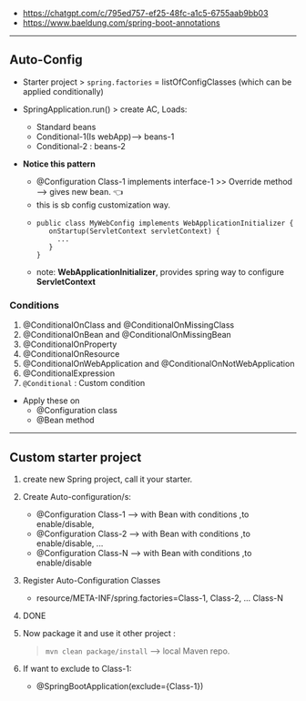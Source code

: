 - https://chatgpt.com/c/795ed757-ef25-48fc-a1c5-6755aab9bb03
- https://www.baeldung.com/spring-boot-annotations
--- 
## Auto-Config
- Starter project > `spring.factories` = listOfConfigClasses (which can be applied conditionally)
- SpringApplication.run() > create AC, Loads:
  - Standard beans
  - Conditional-1(Is webApp)--> beans-1
  - Conditional-2 : beans-2
  
- **Notice this pattern** 
  - @Configuration Class-1 implements interface-1 >> Override method --> gives new bean. :point_left:
  - this is sb config customization way.
  - ```
    public class MyWebConfig implements WebApplicationInitializer {
       onStartup(ServletContext servletContext) {
         ...
       }
    }
    ```
  - note: **WebApplicationInitializer**, provides spring way to configure **ServletContext**

### Conditions
1. @ConditionalOnClass and @ConditionalOnMissingClass
2. @ConditionalOnBean and @ConditionalOnMissingBean
3. @ConditionalOnProperty
4. @ConditionalOnResource
5. @ConditionalOnWebApplication and @ConditionalOnNotWebApplication
6. @ConditionalExpression
7. `@Conditional` : Custom condition

- Apply these on
  - @Configuration class
  - @Bean method

---

## Custom starter project
1. create new Spring project, call it your starter.
2. Create Auto-configuration/s:
   - @Configuration Class-1 --> with Bean with conditions ,to enable/disable,
   - @Configuration Class-2 --> with Bean with conditions ,to enable/disable, ...
   - @Configuration Class-N --> with Bean with conditions ,to enable/disable
       
3. Register Auto-Configuration Classes
   - resource/META-INF/spring.factories=Class-1, Class-2, ... Class-N
   
4. DONE

5. Now package it and use it other project : 
   > `mvn clean package/install` --> local Maven repo.

4. If want to exclude to Class-1:
   - @SpringBootApplication(exclude={Class-1})

